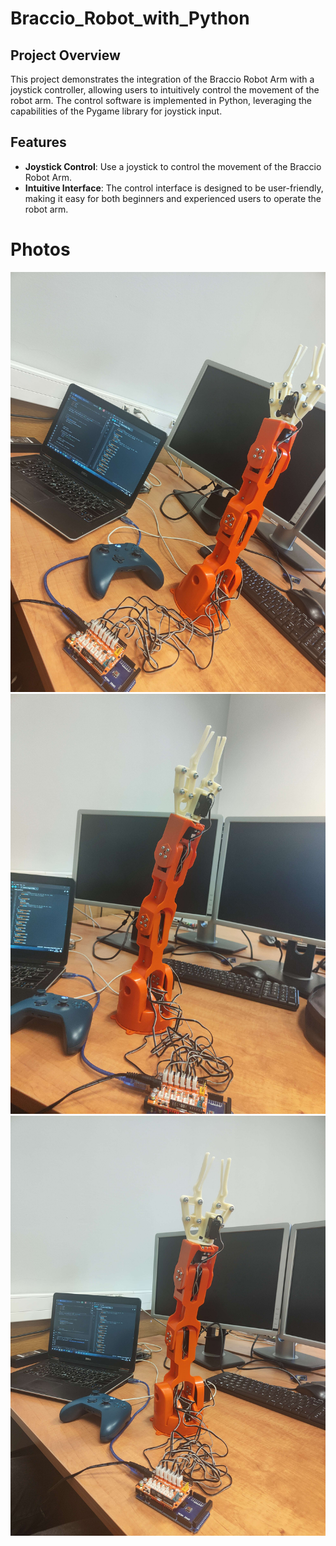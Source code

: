 # Braccio_Robot_with_Python

## Project Overview

This project demonstrates the integration of the Braccio Robot Arm with a joystick controller, allowing users to intuitively control the movement of the robot arm. The control software is implemented in Python, leveraging the capabilities of the Pygame library for joystick input.

## Features

- **Joystick Control**: Use a joystick to control the movement of the Braccio Robot Arm.
- **Intuitive Interface**: The control interface is designed to be user-friendly, making it easy for both beginners and experienced users to operate the robot arm.

# Photos

![Photo1](resources/photo-1.jpg)
![Photo2](resources/photo-2.jpg)
![Photo3](resources/photo-3.jpg)
